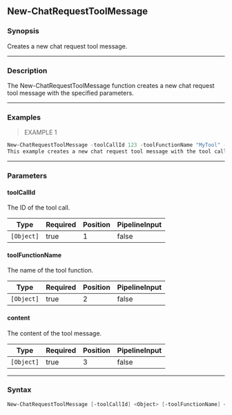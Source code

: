 New-ChatRequestToolMessage
--------------------------

### Synopsis
Creates a new chat request tool message.

---

### Description

The New-ChatRequestToolMessage function creates a new chat request tool message with the specified parameters.

---

### Examples
> EXAMPLE 1

```PowerShell
New-ChatRequestToolMessage -toolCallId 123 -toolFunctionName "MyTool" -content "Hello, world!"
This example creates a new chat request tool message with the tool call ID 123, tool function name "MyTool", and content "Hello, world!".
```

---

### Parameters
#### **toolCallId**
The ID of the tool call.

|Type      |Required|Position|PipelineInput|
|----------|--------|--------|-------------|
|`[Object]`|true    |1       |false        |

#### **toolFunctionName**
The name of the tool function.

|Type      |Required|Position|PipelineInput|
|----------|--------|--------|-------------|
|`[Object]`|true    |2       |false        |

#### **content**
The content of the tool message.

|Type      |Required|Position|PipelineInput|
|----------|--------|--------|-------------|
|`[Object]`|true    |3       |false        |

---

### Syntax
```PowerShell
New-ChatRequestToolMessage [-toolCallId] <Object> [-toolFunctionName] <Object> [-content] <Object> [<CommonParameters>]
```
